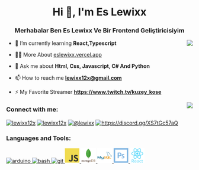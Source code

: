 <h1 align="center">Hi 👋, I'm Es Lewixx</h1>
<h3 align="center">Merhabalar Ben Es Lewixx Ve Bir Frontend Geliştiricisiyim</h3>

<img align="right" height="150" src="https://user-images.githubusercontent.com/5679180/79618120-0daffb80-80be-11ea-819e-d2b0fa904d07.gif"/>


- 🌱 I’m currently learning **React,Typescript**

- 👨‍💻 More About [eslewixx.vercel.app](eslewixx.vercel.app)

- 💬 Ask me about **Html, Css, Javascript, C# And Python**

- 📫 How to reach me **lewixx12x@gmail.com**

- ⚡ My Favorite Streamer **https://www.twitch.tv/kuzey_kose**

<img align="right" src="https://count.getloli.com/get/@:vante-xyz?theme=asoul"/>
<h3 align="left">Connect with me:</h3>
<p align="left">
<a href="https://twitter.com/lewixx12x" target="blank"><img align="center" src="https://raw.githubusercontent.com/rahuldkjain/github-profile-readme-generator/master/src/images/icons/Social/twitter.svg" alt="lewixx12x" height="30" width="40" /></a>
<a href="https://instagram.com/lewixx12x" target="blank"><img align="center" src="https://raw.githubusercontent.com/rahuldkjain/github-profile-readme-generator/master/src/images/icons/Social/instagram.svg" alt="lewixx12x" height="30" width="40" /></a>
<a href="https://www.youtube.com/c/@lewixx" target="blank"><img align="center" src="https://raw.githubusercontent.com/rahuldkjain/github-profile-readme-generator/master/src/images/icons/Social/youtube.svg" alt="@lewixx" height="30" width="40" /></a>
<a href="https://discord.gg/https://discord.gg/XS7tGc57aQ" target="blank"><img align="center" src="https://raw.githubusercontent.com/rahuldkjain/github-profile-readme-generator/master/src/images/icons/Social/discord.svg" alt="https://discord.gg/XS7tGc57aQ" height="30" width="40" /></a>
</p>

<h3 align="left">Languages and Tools:</h3>
<p align="left"> <a href="https://www.arduino.cc/" target="_blank" rel="noreferrer"> <img src="https://cdn.worldvectorlogo.com/logos/arduino-1.svg" alt="arduino" width="40" height="40"/> </a> <a href="https://www.gnu.org/software/bash/" target="_blank" rel="noreferrer"> <img src="https://www.vectorlogo.zone/logos/gnu_bash/gnu_bash-icon.svg" alt="bash" width="40" height="40"/> </a> <a href="https://git-scm.com/" target="_blank" rel="noreferrer"> <img src="https://www.vectorlogo.zone/logos/git-scm/git-scm-icon.svg" alt="git" width="40" height="40"/> </a> <a href="https://developer.mozilla.org/en-US/docs/Web/JavaScript" target="_blank" rel="noreferrer"> <img src="https://raw.githubusercontent.com/devicons/devicon/master/icons/javascript/javascript-original.svg" alt="javascript" width="40" height="40"/> </a> <a href="https://www.mongodb.com/" target="_blank" rel="noreferrer"> <img src="https://raw.githubusercontent.com/devicons/devicon/master/icons/mongodb/mongodb-original-wordmark.svg" alt="mongodb" width="40" height="40"/> </a> <a href="https://www.mysql.com/" target="_blank" rel="noreferrer"> <img src="https://raw.githubusercontent.com/devicons/devicon/master/icons/mysql/mysql-original-wordmark.svg" alt="mysql" width="40" height="40"/> </a> <a href="https://www.photoshop.com/en" target="_blank" rel="noreferrer"> <img src="https://raw.githubusercontent.com/devicons/devicon/master/icons/photoshop/photoshop-line.svg" alt="photoshop" width="40" height="40"/> </a> <a href="https://reactjs.org/" target="_blank" rel="noreferrer"> <img src="https://raw.githubusercontent.com/devicons/devicon/master/icons/react/react-original-wordmark.svg" alt="react" width="40" height="40"/> </a> </p>

